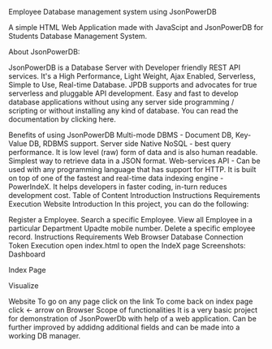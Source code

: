 Employee Database management system using JsonPowerDB

A simple HTML Web Application made with JavaScipt and JsonPowerDB for Students Database Management System.

About JsonPowerDB:

JsonPowerDB is a Database Server with Developer friendly REST API services. It's a High Performance, Light Weight, Ajax Enabled, Serverless, Simple to Use, Real-time Database.
JPDB supports and advocates for true serverless and pluggable API development.
Easy and fast to develop database applications without using any server side programming / scripting or without installing any kind of database.
You can read the documentation by clicking here.

Benefits of using JsonPowerDB
Multi-mode DBMS - Document DB, Key-Value DB, RDBMS support.
Server side Native NoSQL - best query performance.
It is low level (raw) form of data and is also human readable.
Simplest way to retrieve data in a JSON format.
Web-services API - Can be used with any programming language that has support for HTTP.
It is built on top of one of the fastest and real-time data indexing engine - PowerIndeX.
It helps developers in faster coding, in-turn reduces development cost.
Table of Content
Introduction
Instructions
Requirements
Execution
Website
Introduction
In this project, you can do the following:

Register a Employee.
Search a specific Employee.
View all Employee in a particular Department
Upadte mobile number.
Delete a specific employee record.
Instructions
Requirements
Web Browser
Database Connection Token
Execution
open index.html to open the IndeX page
Screenshots:
Dashboard

Index Page

Visualize

Website
To go on any page
click on the link
To come back on index page
click <- arrow on Browser
Scope of functionalities
It is a very basic project for demonstration of JsonPowerDb with help of a web application.
Can be further improved by addidng additional fields and can be made into a working DB manager.
